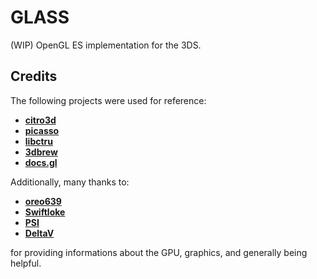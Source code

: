 # GLASS

(WIP) OpenGL ES implementation for the 3DS.

## Credits

The following projects were used for reference:

- **[citro3d](https://github.com/devkitPro/citro3d)**
- **[picasso](https://github.com/devkitPro/picasso)**
- **[libctru](https://github.com/devkitPro/libctru)**
- **[3dbrew](https://www.3dbrew.org/wiki/Main_Page)**
- **[docs.gl](https://docs.gl)**

Additionally, many thanks to:
- **[oreo639](https://github.com/oreo639)**
- **[Swiftloke](https://github.com/Swiftloke)**
- **[PSI](https://github.com/PSI-Rockin)**
- **[DeltaV](https://github.com/LiquidFenrir)**

for providing informations about the GPU, graphics, and generally being helpful.